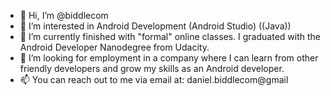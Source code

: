 - 👋 Hi, I’m @biddlecom
- 💞️ I’m interested in Android Development (Android Studio) ((Java))
- 🌱 I’m currently finished with "formal" online classes. I graduated with the Android Developer Nanodegree from Udacity.
- 👀 I’m looking for employment in a company where I can learn from other friendly developers and grow my skills as an Android developer.
- 📫 You can reach out to me via email at: daniel.biddlecom@gmail

<!---
biddlecom/biddlecom is a ✨ special ✨ repository because its `README.md` (this file) appears on your GitHub profile.
You can click the Preview link to take a look at your changes.
--->
